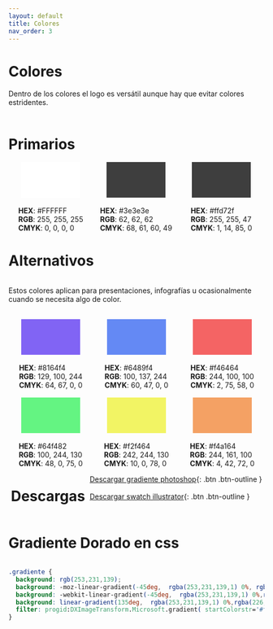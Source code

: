 ```yaml
---
layout: default
title: Colores
nav_order: 3
---
```


# Colores

Dentro de los colores el logo es versátil aunque hay que evitar colores estridentes.
<br><br>  

# Primarios

<div style="display:flex;flex-direction:row;flex-wrap:wrap;justify-content:space-between;align-items:flex-start">
<div style="width:33%;display:flex;flex-direction:column;align-items:center;justify-content:center">
<div style="width:70%;height:70px;background-color:#FFFFFF"></div><br>

<ul style="margin:0;padding:0;list-style:none;">
<li><strong>HEX</strong>: #FFFFFF</li>
<li><strong>RGB</strong>: 255, 255, 255</li>
<li><strong>CMYK</strong>: 0, 0, 0, 0</li>
</ul>

</div>
<div style="width:33%;display:flex;flex-direction:column;align-items:center;justify-content:center">
<div style="width:70%;height:70px;background-color:#3e3e3e"></div><br>

<ul style="margin:0;padding:0;list-style:none;">
<li><strong>HEX</strong>: #3e3e3e</li>
<li><strong>RGB</strong>: 62, 62, 62</li>
<li><strong>CMYK</strong>: 68, 61, 60, 49</li>
</ul>
</div>
<div style="width:33%;display:flex;flex-direction:column;align-items:center;justify-content:center">
<div style="width:70%;height:70px;background-color:#3e3e3e"></div><br>

<ul style="margin:0;padding:0;list-style:none;">
<li><strong>HEX</strong>: #ffd72f</li>
<li><strong>RGB</strong>: 255, 255, 47</li>
<li><strong>CMYK</strong>: 1, 14, 85, 0</li>
</ul>
</div>
<br><br>

# Alternativos

Estos colores aplican para presentaciones, infografías u ocasionalmente cuando se necesita algo de color.<br><br>

<div style="display:flex;flex-direction:row;flex-wrap:wrap;justify-content:space-between;align-items:flex-start">
<div style="width:33%;display:flex;flex-direction:column;align-items:center;justify-content:center">
<div style="width:70%;height:70px;background-color:#8164f4"></div><br>

<ul style="margin:0;padding:0;list-style:none;">
<li><strong>HEX</strong>: #8164f4</li>
<li><strong>RGB</strong>: 129, 100, 244</li>
<li><strong>CMYK</strong>: 64, 67, 0, 0</li>
</ul>

</div>
<div style="width:33%;display:flex;flex-direction:column;align-items:center;justify-content:center">
<div style="width:70%;height:70px;background-color:#6489f4"></div><br>

<ul style="margin:0;padding:0;list-style:none;">
<li><strong>HEX</strong>: #6489f4</li>
<li><strong>RGB</strong>: 100, 137, 244</li>
<li><strong>CMYK</strong>: 60, 47, 0,   0</li>
</ul>
</div>
<div style="width:33%;display:flex;flex-direction:column;align-items:center;justify-content:center;margin-bottom:1rem">
<div style="width:70%;height:70px;  background: #f46464"></div><br>
<ul style="margin:0;padding:0;list-style:none;">
<li><strong>HEX</strong>: #f46464</li>
<li><strong>RGB</strong>: 244, 100, 100</li>
<li><strong>CMYK</strong>: 2, 75, 58, 0</li>
</ul>
</div>
<div style="width:33%;display:flex;flex-direction:column;align-items:center;justify-content:center">
<div style="width:70%;height:70px;  background: #64f482"></div><br>
<ul style="margin:0;padding:0;list-style:none;">
<li><strong>HEX</strong>: #64f482</li>
<li><strong>RGB</strong>: 100, 244, 130</li>
<li><strong>CMYK</strong>: 48, 0, 75, 0</li>
</ul>
</div>
<div style="width:33%;display:flex;flex-direction:column;align-items:center;justify-content:center">
<div style="width:70%;height:70px;  background: #f2f464"></div><br>
<ul style="margin:0;padding:0;list-style:none;">
<li><strong>HEX</strong>: #f2f464</li>
<li><strong>RGB</strong>: 242, 244, 130</li>
<li><strong>CMYK</strong>: 10, 0, 78, 0</li>
</ul>
</div>
<div style="width:33%;display:flex;flex-direction:column;align-items:center;justify-content:center">
<div style="width:70%;height:70px;  background: #f4a164"></div><br>
<ul style="margin:0;padding:0;list-style:none;">
<li><strong>HEX</strong>: #f4a164</li>
<li><strong>RGB</strong>: 244, 161, 100</li>
<li><strong>CMYK</strong>: 4, 42, 72, 0</li>
</ul>
</div>
</div>
<br><br>

# Descargas 

<br>

[Descargar gradiente photoshop](https://drive.google.com/uc?export=download&id=16aSmyQHg6T2WESqL7slokfx_o3Q08Smn){: .btn .btn-outline }<br><br>
[Descargar swatch illustrator](https://drive.google.com/uc?export=download&id=1hqza5KwFOKBJZEOWOq1lIU8t3Yd_cSdw){: .btn .btn-outline }

<br>

# Gradiente Dorado en css
<br>

```css
.gradiente {
  background: rgb(253,231,139);
  background: -moz-linear-gradient(-45deg,  rgba(253,231,139,1) 0%, rgba(226,183,93,1) 100%);
  background: -webkit-linear-gradient(-45deg,  rgba(253,231,139,1) 0%,rgba(226,183,93,1) 100%);
  background: linear-gradient(135deg,  rgba(253,231,139,1) 0%,rgba(226,183,93,1) 100%);
  filter: progid:DXImageTransform.Microsoft.gradient( startColorstr='#fde78b', endColorstr='#e2b75d',GradientType=1 );
}
```